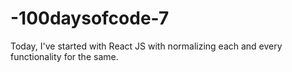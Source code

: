 # -100daysofcode-7
Today, I've started with React JS with normalizing each and every functionality for the same.
